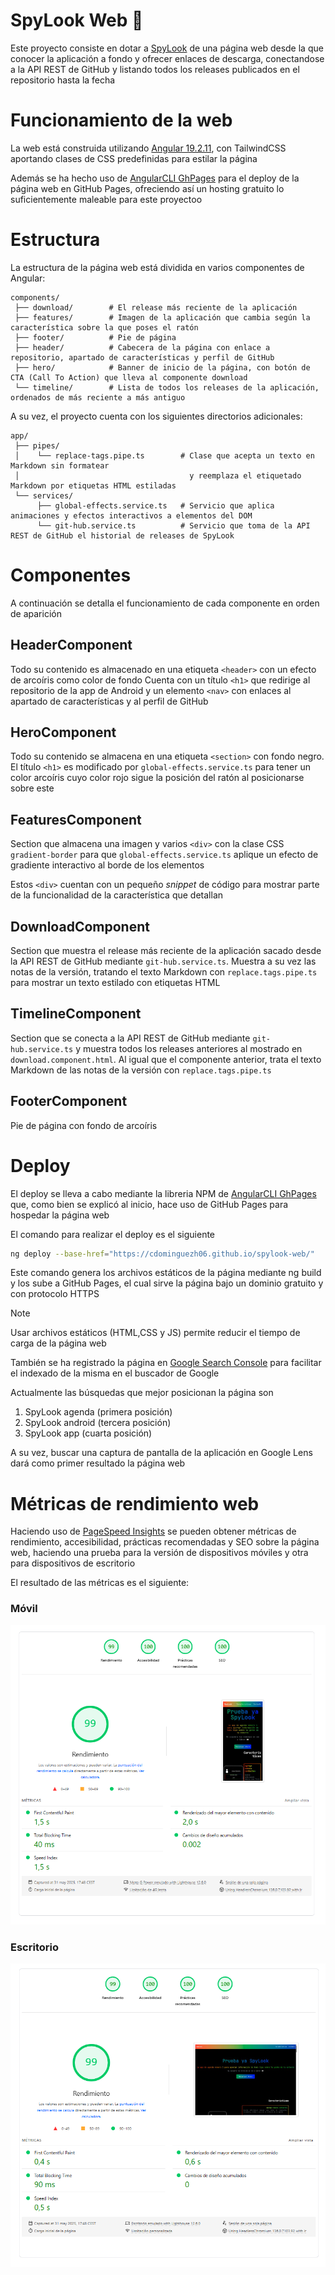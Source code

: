 # SpyLook Web 👀

Este proyecto consiste en dotar a [SpyLook](https://github.com/cdominguezh06/spylook) de una página web desde la que conocer la aplicación a fondo y ofrecer enlaces de descarga,
conectandose a la API REST de GitHub y listando todos los releases publicados en el repositorio hasta la fecha


# Funcionamiento de la web

La web está construida utilizando [Angular 19.2.11](https://v19.angular.dev), con TailwindCSS aportando clases de CSS predefinidas
para estilar la página

Además se ha hecho uso de [AngularCLI GhPages](https://www.npmjs.com/package/angular-cli-ghpages) para el deploy de la página web en
GitHub Pages, ofreciendo así un hosting gratuito lo suficientemente maleable para este proyectoo


# Estructura

La estructura de la página web está dividida en varios componentes de Angular:
```
components/
 ├── download/        # El release más reciente de la aplicación
 ├── features/        # Imagen de la aplicación que cambia según la característica sobre la que poses el ratón
 ├── footer/          # Pie de página
 ├── header/          # Cabecera de la página con enlace a repositorio, apartado de características y perfil de GitHub
 ├── hero/            # Banner de inicio de la página, con botón de CTA (Call To Action) que lleva al componente download
 └── timeline/        # Lista de todos los releases de la aplicación, ordenados de más reciente a más antiguo
```

A su vez, el proyecto cuenta con los siguientes directorios adicionales:

```
app/
 ├── pipes/
 │    └── replace-tags.pipe.ts        # Clase que acepta un texto en Markdown sin formatear 
 │                                      y reemplaza el etiquetado Markdown por etiquetas HTML estiladas
 └── services/
      ├── global-effects.service.ts   # Servicio que aplica animaciones y efectos interactivos a elementos del DOM
      └── git-hub.service.ts          # Servicio que toma de la API REST de GitHub el historial de releases de SpyLook
```

# Componentes

A continuación se detalla el funcionamiento de cada componente en orden de aparición

## HeaderComponent

Todo su contenido es almacenado en una etiqueta `<header>` con un efecto de arcoíris como color de fondo
Cuenta con un título `<h1>` que redirige al repositorio de la app de Android y un elemento `<nav>` con enlaces
al apartado de características y al perfil de GitHub


## HeroComponent

Todo su contenido se almacena en una etiqueta `<section>` con fondo negro. 
El título `<h1>` es modificado por `global-effects.service.ts` para tener un color arcoíris cuyo
color rojo sigue la posición del ratón al posicionarse sobre este

## FeaturesComponent

Section que almacena una imagen y varios `<div>` con la clase CSS `gradient-border` para que `global-effects.service.ts`
aplique un efecto de gradiente interactivo al borde de los elementos

Estos `<div>` cuentan con un pequeño *snippet* de código para mostrar parte de la funcionalidad de la característica que detallan

## DownloadComponent

Section que muestra el release más reciente de la aplicación sacado desde la API REST de GitHub mediante
`git-hub.service.ts`. Muestra a su vez las notas de la versión, tratando el texto Markdown con `replace.tags.pipe.ts`
para mostrar un texto estilado con etiquetas HTML

## TimelineComponent

Section que se conecta a la API REST de GitHub mediante `git-hub.service.ts` y muestra todos los releases
anteriores al mostrado en `download.component.html`. Al igual que el componente anterior, trata el texto Markdown
de las notas de la versión con `replace.tags.pipe.ts`

## FooterComponent

Pie de página con fondo de arcoíris


# Deploy

El deploy se lleva a cabo mediante la libreria NPM de [AngularCLI GhPages](https://www.npmjs.com/package/angular-cli-ghpages)
que, como bien se explicó al inicio, hace uso de GitHub Pages para hospedar la página web


El comando para realizar el deploy es el siguiente
```bash
ng deploy --base-href="https://cdominguezh06.github.io/spylook-web/"
```

Este comando genera los archivos estáticos de la página mediante ng build y los sube a GitHub Pages, el cual
sirve la página bajo un dominio gratuito y con protocolo HTTPS

> [!Note]
> Usar archivos estáticos (HTML,CSS y JS) permite reducir el tiempo de carga de la página web

También se ha registrado la página en [Google Search Console](https://search.google.com/search-console/about) para facilitar el indexado de la misma
en el buscador de Google

Actualmente las búsquedas que mejor posicionan la página son
1. SpyLook agenda (primera posición)
2. SpyLook android (tercera posición)
3. SpyLook app (cuarta posición)

A su vez, buscar una captura de pantalla de la aplicación en Google Lens dará como primer resultado la página web

# Métricas de rendimiento web

Haciendo uso de [PageSpeed Insights](https://pagespeed.web.dev) se pueden obtener métricas de rendimiento, accesibilidad,
prácticas recomendadas y SEO sobre la página web, haciendo una prueba para la versión de dispositivos móviles y otra para
dispositivos de escritorio

El resultado de las métricas es el siguiente:
### Móvil 

  ![img.png](docs/lighthouse_phone.png)

### Escritorio

  ![img.png](docs/lighthouse_desktop.png)

